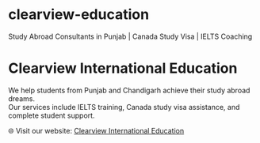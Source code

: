 # clearview-education
Study Abroad Consultants in Punjab | Canada Study Visa | IELTS Coaching
# Clearview International Education

We help students from Punjab and Chandigarh achieve their study abroad dreams.  
Our services include IELTS training, Canada study visa assistance, and complete student support.

🌐 Visit our website: [Clearview International Education](https://clearviewinternationaleducation.com/)
